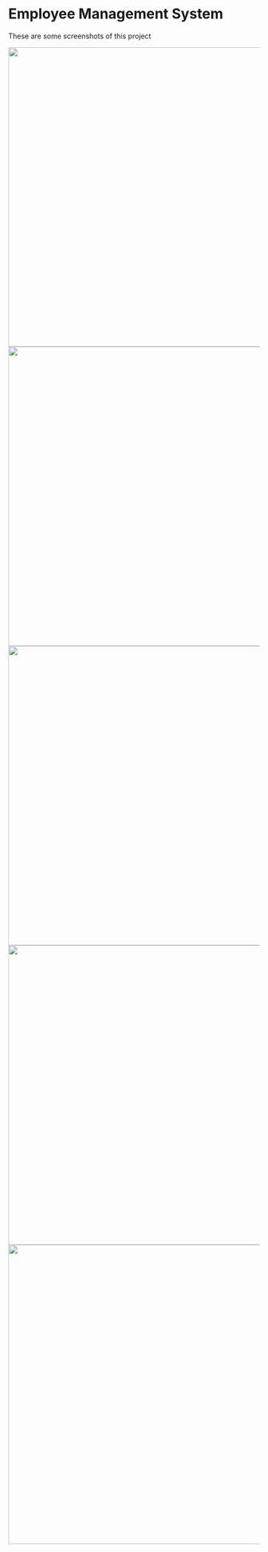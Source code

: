# Employee Management System
These are some screenshots of this project

<tr>
<td><img src="screenshot/emp0.png" height= 600></td>
<td><img src="screenshot/emp1.png" height= 600></td>
<td><img src="screenshot/emp2.png" height=600></td>
<td><img src="screenshot/emp3.png" height= 600></td>
<td><img src="screenshot/emp4.png" height= 600></td>
</tr>
